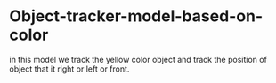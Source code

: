 # Object-tracker-model-based-on-color
in this model we  track the yellow color  object and track the position of  object that it right or left or front.
